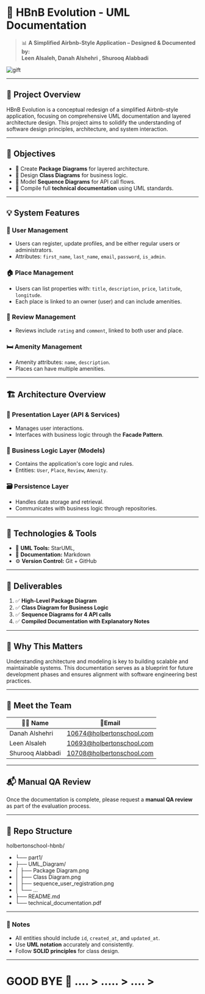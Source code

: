 # 🏡 HBnB Evolution - UML Documentation

> 📊 **A Simplified Airbnb-Style Application – Designed & Documented by:**  
**Leen Alsaleh, Danah Alshehri , Shurooq Alabbadi**

![gift](https://media.giphy.com/media/3o7aCTfyhYawdOXcFW/giphy.gif)

---

## 🧠 Project Overview

HBnB Evolution is a conceptual redesign of a simplified Airbnb-style application, focusing on comprehensive UML documentation and layered architecture design. This project aims to solidify the understanding of software design principles, architecture, and system interaction.

---

## 🎯 Objectives

- 📁 Create **Package Diagrams** for layered architecture.
- 🧱 Design **Class Diagrams** for business logic.
- 🔄 Model **Sequence Diagrams** for API call flows.
- 📜 Compile full **technical documentation** using UML standards.

---

## 💡 System Features

### 👤 User Management
- Users can register, update profiles, and be either regular users or administrators.
- Attributes: `first_name`, `last_name`, `email`, `password`, `is_admin`.

### 🏠 Place Management
- Users can list properties with: `title`, `description`, `price`, `latitude`, `longitude`.
- Each place is linked to an owner (user) and can include amenities.

### 📝 Review Management
- Reviews include `rating` and `comment`, linked to both user and place.

### 🛏️ Amenity Management
- Amenity attributes: `name`, `description`.
- Places can have multiple amenities.

---

## 🏗️ Architecture Overview

### 🔌 Presentation Layer (API & Services)
- Manages user interactions.
- Interfaces with business logic through the **Facade Pattern**.

### 🧠 Business Logic Layer (Models)
- Contains the application's core logic and rules.
- Entities: `User`, `Place`, `Review`, `Amenity`.

### 🗃️ Persistence Layer
- Handles data storage and retrieval.
- Communicates with business logic through repositories.

---

## 🔧 Technologies & Tools

- 🧩 **UML Tools:**  StarUML, 
- 📝 **Documentation:** Markdown
- ⚙️ **Version Control:** Git + GitHub

---

## 🧬 Deliverables

1. ✅ **High-Level Package Diagram**
2. ✅ **Class Diagram for Business Logic**
3. ✅ **Sequence Diagrams for 4 API calls**
4. ✅ **Compiled Documentation with Explanatory Notes**

---

## 🚀 Why This Matters

Understanding architecture and modeling is key to building scalable and maintainable systems. This documentation serves as a blueprint for future development phases and ensures alignment with software engineering best practices.

---

## 💖 Meet the Team

| 👩‍💻 Name              | 💼Email          |
|----------------------|------------------|
| Danah Alshehri       |    10674@holbertonschool.com |
| Leen Alsaleh         | 10693@holbertonschool.com |
| Shurooq Alabbadi     |    10708@holbertonschool.com |

---

## 📬 Manual QA Review

Once the documentation is complete, please request a **manual QA review** as part of the evaluation process.

---

## 📂 Repo Structure


holbertonschool-hbnb/
- └── part1/
- ├── UML_Diagram/
- │ ├── Package Diagram.png
- │ ├── Class Diagram.png
- │ ├── sequence_user_registration.png
- │ └── ...
- ├── README.md
- └── technical_documentation.pdf


---

### 📌 Notes

- All entities should include `id`, `created_at`, and `updated_at`.
- Use **UML notation** accurately and consistently.
- Follow **SOLID principles** for class design.

---
# GOOD BYE 💖  .... > ..... > .... >
